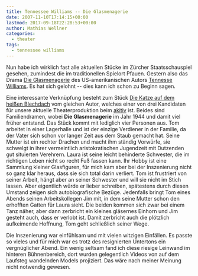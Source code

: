 ```yaml
---
title: Tennessee Williams -- Die Glasmenagerie
date: 2007-11-10T17:14:15+00:00
lastmod: 2017-09-18T22:28:53+00:00
author: Mathias Wellner
categories:
  - theater
tags:
  - tennessee williams
---
```

Nun habe ich wirklich fast alle aktuellen Stücke im Zürcher Staatsschauspiel gesehen, zumindest die im traditionellen Spielort Pfauen. Gestern also das Drama [Die Glasmenagerie](http://de.wikipedia.org/wiki/Die_Glasmenagerie) des US-amerikanischen Autors [Tennesse Williams](http://de.wikipedia.org/wiki/Tennessee_Williams). Es hat sich gelohnt -- dies kann ich schon zu Beginn sagen.
<!--more-->

Eine interessante Verknüpfung besteht zum Stück [Die Katze auf dem heißen Blechdach](http://de.wikipedia.org/wiki/Die_Katze_auf_dem_hei%C3%9Fen_Blechdach) vom gleichen Autor, welches einer von drei Kandidaten für unsere aktuelle Theaterproduktion beim [akitiv](http://www.aki.ethz.ch/akitiv/) ist. Beides sind Familiendramen, wobei **Die Glasmenagerie** im Jahr 1944 und damit viel früher entstand. Das Stück kommt mit lediglich vier Personen aus. Tom arbeitet in einer Lagerhalle und ist der einzige Verdiener in der Familie, da der Vater sich schon vor langer Zeit aus dem Staub gemacht hat. Seine Mutter ist ein rechter Drachen und macht ihm ständig Vorwürfe, sie schwelgt in ihrer vermeintlich aristokratischen Jugendzeit mit Dutzenden gut situierten Verehrern. Laura ist seine leicht behinderte Schwester, die im richtigen Leben nicht so recht Fuß fassen kann. Ihr Hobby ist eine Sammlung kleiner Glasfiguren, für mich kam aber bei der Inszenierung nicht so ganz klar heraus, dass sie sich total darin verliert. Tom ist frustriert von seiner Arbeit, hängt aber an seiner Schwester und will sie nicht im Stich lassen. Aber eigentlich würde er lieber schreiben, spätestens durch diesen Umstand zeigen sich autobiografische Bezüge. Jedenfalls bringt Tom eines Abends seinen Arbeitskollegen Jim mit, in dem seine Mutter schon den erhofften Gatten für Laura sieht. Die beiden kommen sich zwar bei einem Tanz näher, aber dann zerbricht ein kleines gläsernes Einhorn und Jim gesteht auch, dass er verlobt ist. Damit zerbricht auch die plötzlich aufkeimende Hoffnung, Tom geht schließlich seiner Wege.

Die Inszenierung war einfühlsam und mit vielen witzigen Einfällen. Es passte so vieles und für mich war es trotz des resignierten Untertons ein vergnüglicher Abend. Ein wenig seltsam fand ich diese riesige Leinwand im hinteren Bühnenbereich, dort wurden gelegentlich Videos von auf dem Laufsteg wandelnden Models projiziert. Das wäre nach meiner Meinung nicht notwendig gewesen.